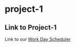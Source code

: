 # project-1

## Link to Project-1

Link to our [Work Day Scheduler](https://murda02.github.io/project-1/)